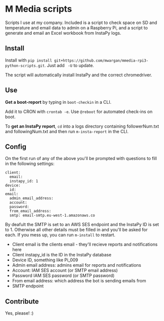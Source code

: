 # M Media scripts

Scripts I use at my company. Included is a script to check space on SD and temperature and email data to admin on a Raspberry Pi, and a script to generate and email an Excel workbook from InstaPy logs.

## Install
Install with
`pip install git+https://github.com/mwargan/mmedia-rpi3-python-scripts.git`. Just add ` -U` to update.

The script will automatically install InstaPy and the correct chromedriver.

## Use
**Get a boot-report** by typing in `boot-checkin` in a CLI.

Add it to CRON with `crontab -e`. Use `@reboot` for automated check-ins on boot.

To **get an InstaPy report**, `cd` into a logs directory containing followerNum.txt and followingNum.txt and then run `m-insta-report` in the CLI.

## Config
On the first run of any of the above you'll be prompted with questions to fill in the following settings:
```
client:
  email: 
  instapy_id: 1
device:
  id: 
email:
  admin_email_address: 
  account: 
  password: 
  from_email_address: 
  smtp: email-smtp.eu-west-1.amazonaws.co
```
By deafult the SMTP is set to an AWS SES endpoint and the InstaPy ID is set to 1. Otherwise all other details must be filled in and you'll be asked for each. If you mess up, you can run `m-install` to restart.
- Client email is the clients email - they'll recieve reports and notifications here
- Client instapy_id is the ID in the InstaPy database
- Device ID, something like Pi_009
- Admin email address: admins email for reports and notifications
- Account: IAM SES account (or SMTP email address)
- Password IAM SES password (or SMTP password)
- From email address: which address the bot is sending emails from
- SMTP endpoint

## Contribute
Yes, please! :)